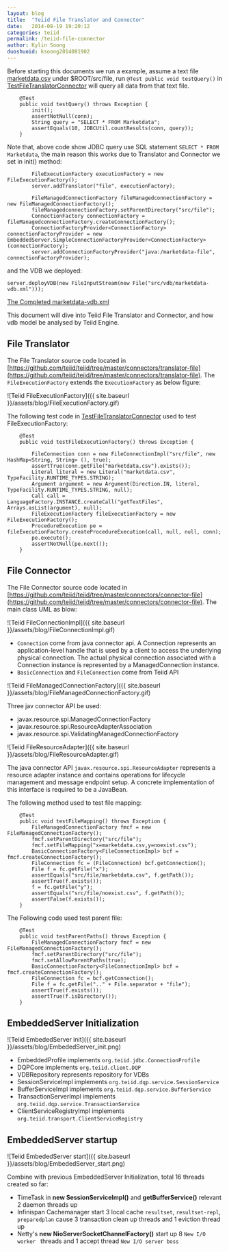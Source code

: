 ```yaml
---
layout: blog
title:  "Teiid File Translator and Connector"
date:   2014-08-19 19:20:12
categories: teiid
permalink: /teiid-file-connector
author: Kylin Soong
duoshuoid: ksoong2014081902
---
```


Before starting this documents we run a example, assume a text file [marketdata.csv](https://github.com/kylinsoong/teiid-samples/blob/master/teiid-quickstart/src/file/marketdata.csv) under $ROOT/src/file, run `@Test public void testQuery()` in [TestFileTranslatorConnector](https://github.com/kylinsoong/teiid-samples/blob/master/teiid-quickstart/src/test/java/com/teiid/quickstart/file/TestFileTranslatorConnector.java) will query all data from that text file.

~~~
	@Test
	public void testQuery() throws Exception {
		init();
		assertNotNull(conn);
		String query = "SELECT * FROM Marketdata";
		assertEquals(10, JDBCUtil.countResults(conn, query));
	}
~~~

Note that, above code show JDBC query use SQL statement `SELECT * FROM Marketdata`, the main reason this works due to Translator and Connector we set in init() method:

~~~
		FileExecutionFactory executionFactory = new FileExecutionFactory();
		server.addTranslator("file", executionFactory);
		
		FileManagedConnectionFactory fileManagedconnectionFactory = new FileManagedConnectionFactory();
		fileManagedconnectionFactory.setParentDirectory("src/file");
		ConnectionFactory connectionFactory = fileManagedconnectionFactory.createConnectionFactory();
		ConnectionFactoryProvider<ConnectionFactory> connectionFactoryProvider = new EmbeddedServer.SimpleConnectionFactoryProvider<ConnectionFactory>(connectionFactory);
		server.addConnectionFactoryProvider("java:/marketdata-file", connectionFactoryProvider);
~~~

and the VDB we deployed:

~~~
server.deployVDB(new FileInputStream(new File("src/vdb/marketdata-vdb.xml")));
~~~

[The Completed marketdata-vdb.xml](https://github.com/kylinsoong/teiid-samples/blob/master/teiid-quickstart/src/vdb/marketdata-vdb.xml)

This document will dive into Teiid File Translator and Connector, and how vdb model be analysed by Teiid Engine.

## File Translator

The File Translator source code located in [https://github.com/teiid/teiid/tree/master/connectors/translator-file](https://github.com/teiid/teiid/tree/master/connectors/translator-file). The `FileExecutionFactory` extends the `ExecutionFactory` as below figure:

![Teiid FileExecutionFactory]({{ site.baseurl }}/assets/blog/FileExecutionFactory.gif)

The following test code in [TestFileTranslatorConnector](https://github.com/kylinsoong/teiid-samples/blob/master/teiid-quickstart/src/test/java/com/teiid/quickstart/file/TestFileTranslatorConnector.java) used to test FileExecutionFactory:

~~~
	@Test
	public void testFileExecutionFactory() throws Exception {
		
		FileConnection conn = new FileConnectionImpl("src/file", new HashMap<String, String> (), true);
		assertTrue(conn.getFile("marketdata.csv").exists());
		Literal literal = new Literal("marketdata.csv", TypeFacility.RUNTIME_TYPES.STRING);
		Argument argument = new Argument(Direction.IN, literal, TypeFacility.RUNTIME_TYPES.STRING, null);
		Call call = LanguageFactory.INSTANCE.createCall("getTextFiles", Arrays.asList(argument), null);
		FileExecutionFactory fileExecutionFactory = new FileExecutionFactory();
		ProcedureExecution pe = fileExecutionFactory.createProcedureExecution(call, null, null, conn);
		pe.execute();
		assertNotNull(pe.next());
	}
~~~

## File Connector

The File Connector source code located in [https://github.com/teiid/teiid/tree/master/connectors/connector-file](https://github.com/teiid/teiid/tree/master/connectors/connector-file). The main class UML as blow:

![Teiid FileConnectionImpl]({{ site.baseurl }}/assets/blog/FileConnectionImpl.gif)

* `Connection` come from java connector api. A Connection represents an application-level handle that is used by a client to access the underlying physical connection. The actual physical connection associated with a Connection instance is represented by a ManagedConnection instance.
* `BasicConnection` and `FileConnection` come from Teiid API

![Teiid FileManagedConnectionFactory]({{ site.baseurl }}/assets/blog/FileManagedConnectionFactory.gif)

Three jav connector API be used:

* javax.resource.spi.ManagedConnectionFactory
* javax.resource.spi.ResourceAdapterAssociation
* javax.resource.spi.ValidatingManagedConnectionFactory

![Teiid FileResourceAdapter]({{ site.baseurl }}/assets/blog/FileResourceAdapter.gif)

The java connector API `javax.resource.spi.ResourceAdapter` represents a resource adapter instance and contains operations for lifecycle management and message endpoint setup. A concrete implementation of this interface is required to be a JavaBean.

The following method used to test file mapping:

~~~
	@Test
	public void testFileMapping() throws Exception {
		FileManagedConnectionFactory fmcf = new FileManagedConnectionFactory();
		fmcf.setParentDirectory("src/file");
		fmcf.setFileMapping("x=marketdata.csv,y=noexist.csv");
		BasicConnectionFactory<FileConnectionImpl> bcf = fmcf.createConnectionFactory();
		FileConnection fc = (FileConnection) bcf.getConnection();
		File f = fc.getFile("x");
		assertEquals("src/file/marketdata.csv", f.getPath());
		assertTrue(f.exists());
		f = fc.getFile("y");
		assertEquals("src/file/noexist.csv", f.getPath());
		assertFalse(f.exists());
	}
~~~

The Following code used test parent file:

~~~
	@Test
	public void testParentPaths() throws Exception {
		FileManagedConnectionFactory fmcf = new FileManagedConnectionFactory();
		fmcf.setParentDirectory("src/file");
		fmcf.setAllowParentPaths(true);
		BasicConnectionFactory<FileConnectionImpl> bcf = fmcf.createConnectionFactory();
		FileConnection fc = bcf.getConnection();
		File f = fc.getFile(".." + File.separator + "file");
		assertTrue(f.exists());
		assertTrue(f.isDirectory());
	}
~~~

## EmbeddedServer Initialization

![Teiid EmbededServer init]({{ site.baseurl }}/assets/blog/EmbededServer_init.png)

* EmbeddedProfile implements `org.teiid.jdbc.ConnectionProfile`
* DQPCore implements `org.teiid.client.DQP`
* VDBRepository represents repository for VDBs
* SessionServiceImpl implements `org.teiid.dqp.service.SessionService`
* BufferServiceImpl implements `org.teiid.dqp.service.BufferService`
* TransactionServerImpl implements `org.teiid.dqp.service.TransactionService`
* ClientServiceRegistryImpl implements `org.teiid.transport.ClientServiceRegistry`

## EmbeddedServer startup

![Teiid EmbededServer start]({{ site.baseurl }}/assets/blog/EmbededServer_start.png)

Combine with previous EmbeddedServer Initialization, total 16 threads created so far:

* TimeTask in **new SessionServiceImpl()** and **getBufferService()** relevant 2 daemon threads up
* Infinispan Cachemanager start 3 local cache `resultset`, `resultset-repl`, `preparedplan` cause 3 transaction clean up threads and 1 eviction thread up
* Netty's **new NioServerSocketChannelFactory()** start up 8 `New I/O worker ` threads and 1 accept thread `New I/O server boss` 

